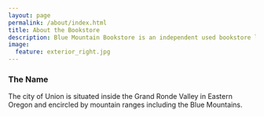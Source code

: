 ```yaml
---
layout: page
permalink: /about/index.html
title: About the Bookstore
description: Blue Mountain Bookstore is an independent used bookstore located at the corner of Main &amp; Center in downtown Union, Oregon.
image:
  feature: exterior_right.jpg
---
```


### The Name
The city of Union is situated inside the Grand Ronde Valley in Eastern Oregon and encircled by mountain ranges including the Blue Mountains.
